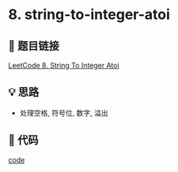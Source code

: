 # 8. string-to-integer-atoi

## 🔗 题目链接

[LeetCode 8. String To Integer Atoi](https://leetcode.com/problems/string-to-integer-atoi/)

## 💡 思路

* 处理空格, 符号位, 数字, 溢出

## 🧩 代码

[code](../problems/8.string-to-integer-atoi.py)
